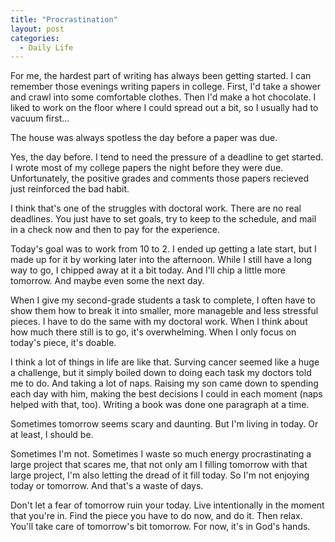 ```yaml
---
title: "Procrastination"
layout: post
categories:
  - Daily Life
---
```

For me, the hardest part of writing has always been getting started. 
I can remember those evenings writing papers in college.
First, I'd take a shower and crawl into some comfortable clothes.
Then I'd make a hot chocolate. 
I liked to work on the floor where I could spread out a bit, so I usually had to vacuum first...

The house was always spotless the day before a paper was due.

Yes, the day before.
I tend to need the pressure of a deadline to get started.
I wrote most of my college papers the night before they were due.
Unfortunately, the positive grades and comments those papers recieved just reinforced the bad habit.

I think that's one of the struggles with doctoral work.
There are no real deadlines. 
You just have to set goals, try to keep to the schedule, and mail in a check now and then to pay for the experience.

Today's goal was to work from 10 to 2. 
I ended up getting a late start, but I made up for it by working later into the afternoon.
While I still have a long way to go, I chipped away at it a bit today.
And I'll chip a little more tomorrow.
And maybe even some the next day.

When I give my second-grade students a task to complete, I often have to show them how to break it into smaller, more manageble and less stressful pieces. 
I have to do the same with my doctoral work.
When I think about how much there still is to go, it's overwhelming.
When I only focus on today's piece, it's doable.

I think a lot of things in life are like that. 
Surving cancer seemed like a huge a challenge, but it simply boiled down to doing each task my doctors told me to do.
And taking a lot of naps.
Raising my son came down to spending each day with him, making the best decisions I could in each moment (naps helped with that, too).
Writing a book was done one paragraph at a time.

Sometimes tomorrow seems scary and daunting.
But I'm living in today.
Or at least, I should be.

Sometimes I'm not.
Sometimes I waste so much energy procrastinating a large project that scares me, that not only am I filling tomorrow with that large project, I'm also letting the dread of it fill today.
So I'm not enjoying today or tomorrow.
And that's a waste of days.

Don't let a fear of tomorrow ruin your today.
Live intentionally in the moment that you're in.
Find the piece you have to do now, and do it.
Then relax.
You'll take care of tomorrow's bit tomorrow.
For now, it's in God's hands.


